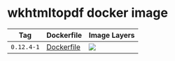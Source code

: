# wkhtmltopdf docker image

Tag | Dockerfile | Image Layers
----|------------|-------------
`0.12.4-1` | [Dockerfile](https://github.com/helphi/Dockerfile-wkhtmltopdf/blob/master/0.12.4-1/Dockerfile) | [![](https://images.microbadger.com/badges/image/helphi/wkhtmltopdf:0.12.4-1.svg)](https://microbadger.com/images/helphi/wkhtmltopdf:0.12.4-1 "Get your own image badge on microbadger.com")